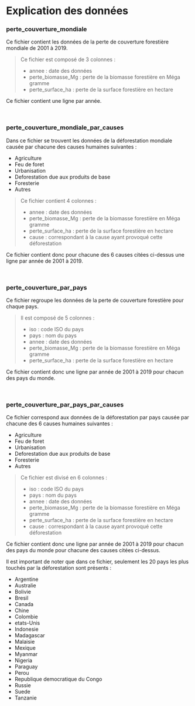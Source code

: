 # Explication des données


### perte_couverture_mondiale
Ce fichier contient les données de la perte de couverture forestière mondiale de 2001 à 2019.

> Ce fichier est composé de 3 colonnes :
> - annee : date des données
> - perte_biomasse_Mg : perte de la biomasse forestière en Méga gramme
> - perte_surface_ha : perte de la surface forestière en hectare

Ce fichier contient une ligne par année.

<br>

### perte_couverture_mondiale_par_causes
Dans ce fichier se trouvent les données de la déforestation mondiale causée par chacune des causes humaines suivantes :
- Agriculture
- Feu de foret
- Urbanisation
- Deforestation due aux produits de base
- Foresterie
- Autres

> Ce fichier contient 4 colonnes :
> - annee : date des données
> - perte_biomasse_Mg : perte de la biomasse forestière en Méga gramme
> - perte_surface_ha : perte de la surface forestière en hectare
> - cause : correspondant à la cause ayant provoqué cette déforestation

Ce fichier contient donc pour chacune des 6 causes citées ci-dessus une ligne par année de 2001 à 2019.

<br>

### perte_couverture_par_pays
Ce fichier regroupe les données de la perte de couverture forestière pour chaque pays.

> Il est composé de 5 colonnes :
> - iso : code ISO du pays
> - pays : nom du pays
> - annee : date des données
> - perte_biomasse_Mg : perte de la biomasse forestière en Méga gramme
> - perte_surface_ha : perte de la surface forestière en hectare

Ce fichier contient donc une ligne par année de 2001 à 2019 pour chacun des pays du monde.

<br>

### perte_couverture_par_pays_par_causes
Ce fichier correspond aux données de la déforestation par pays causée par chacune des 6 causes humaines suivantes :
- Agriculture
- Feu de foret
- Urbanisation
- Deforestation due aux produits de base
- Foresterie
- Autres

> Ce fichier est divisé en 6 colonnes :
> - iso : code ISO du pays
> - pays : nom du pays
> - annee : date des données
> - perte_biomasse_Mg : perte de la biomasse forestière en Méga gramme
> - perte_surface_ha : perte de la surface forestière en hectare
> - cause : correspondant à la cause ayant provoqué cette déforestation

Ce fichier contient donc une ligne par année de 2001 à 2019 pour chacun des pays du monde pour chacune des causes citées ci-dessus.

Il est important de noter que dans ce fichier, seulement les 20 pays les plus touchés par la déforestation sont présents : 
- Argentine
- Australie
- Bolivie
- Bresil
- Canada
- Chine
- Colombie
- etats-Unis
- Indonesie
- Madagascar
- Malaisie
- Mexique
- Myanmar
- Nigeria
- Paraguay
- Perou
- Republique democratique du Congo
- Russie
- Suede
- Tanzanie

